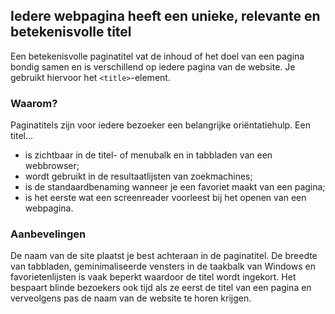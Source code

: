 ## Iedere webpagina heeft een unieke, relevante en betekenisvolle titel

Een betekenisvolle paginatitel vat de inhoud of het doel van een pagina bondig samen en is verschillend op iedere pagina van de website. Je gebruikt hiervoor het `<title>`-element.

### Waarom?

Paginatitels zijn voor iedere bezoeker een belangrijke oriëntatiehulp. Een titel...

- is zichtbaar in de titel- of menubalk en in tabbladen van een webbrowser;
- wordt gebruikt in de resultaatlijsten van zoekmachines;
- is de standaardbenaming wanneer je een favoriet maakt van een pagina;
- is het eerste wat een screenreader voorleest bij het openen van een webpagina.

### Aanbevelingen

De naam van de site plaatst je best achteraan in de paginatitel. De breedte van tabbladen, geminimaliseerde vensters in de taakbalk van Windows en favorietenlijsten is vaak beperkt waardoor de titel wordt ingekort. Het bespaart blinde bezoekers ook tijd als ze eerst de titel van een pagina en verveolgens pas de naam van de website te horen krijgen.
